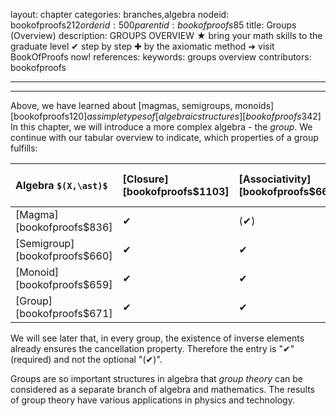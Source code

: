 layout: chapter
categories: branches,algebra
nodeid: bookofproofs$212
orderid: 500
parentid: bookofproofs$85
title: Groups (Overview)
description: GROUPS OVERVIEW ★ bring your math skills to the graduate level ✔ step by step ✚ by the axiomatic method ➜ visit BookOfProofs now!
references: 
keywords: groups overview
contributors: bookofproofs


---


---

Above, we have learned about [magmas, semigroups, monoids][bookofproofs$120] as simple types of [algebraic structures][bookofproofs$342] In this chapter, we will introduce a more complex algebra - the _group_. We continue with our tabular overview to indicate, which properties of a group fulfills:


Algebra `$(X,\ast)$`  | [Closure][bookofproofs$1103] | [Associativity][bookofproofs$668] | [Neutral Element][bookofproofs$661] | [Existence of Inverse][bookofproofs$670] | [Cancellation][bookofproofs$837] | [Commutativity][bookofproofs$672]
:------------- |:------------- |:------------- |:------------- |:------------- |:------------- |:-------------
 [Magma][bookofproofs$836]| ✔| (✔)| (✔)| (✔)| (✔)| (✔)
 [Semigroup][bookofproofs$660]| ✔| ✔| (✔)| (✔)| (✔)| (✔)
 [Monoid][bookofproofs$659]| ✔| ✔| ✔| (✔)| (✔)| (✔)
 [Group][bookofproofs$671]| ✔| ✔| ✔| ✔| ✔| (✔)

We will see later that, in every group, the existence of inverse elements already ensures the cancellation property. Therefore the entry is "✔" (required) and not the optional "(✔)". 

Groups are so important structures in algebra that _group theory_ can be considered as a separate branch of algebra and mathematics. The results of group theory have various applications in physics and technology.
